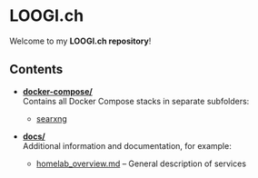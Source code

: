 # LOOGI.ch

Welcome to my **LOOGI.ch repository**!  

## Contents

- **[docker-compose/](docker-compose/)**  
  Contains all Docker Compose stacks in separate subfolders:
  - [searxng](docker-compose/searxng/)


- **[docs/](docs/)**  
  Additional information and documentation, for example:
  - [homelab_overview.md](docs/homelab_overview.md) – General description of services
